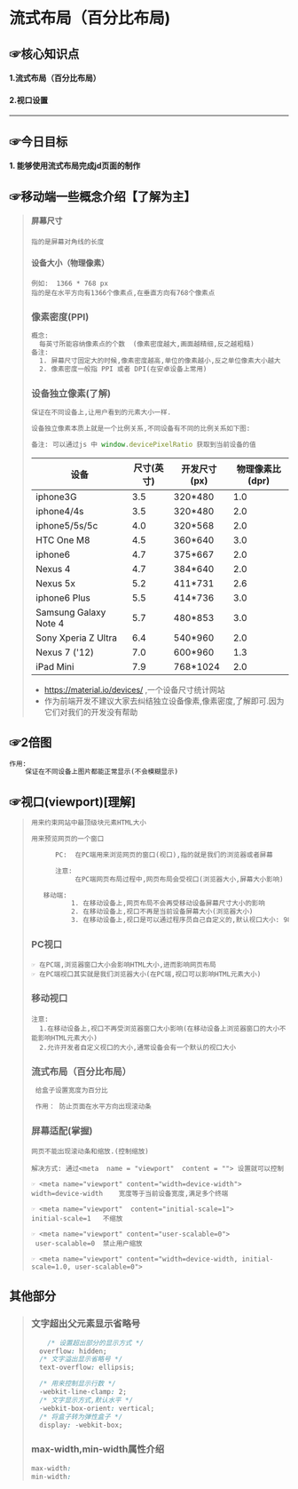 # 流式布局（百分比布局)

## ☞核心知识点

#### 1.流式布局（百分比布局）

#### 2.视口设置

---

## ☞今日目标

#### 1. 能够使用流式布局完成jd页面的制作

## ☞移动端一些概念介绍【了解为主】

> #### 屏幕尺寸
>
> ```
> 指的是屏幕对角线的长度
> ```
>
> #### 设备大小（物理像素）
>
> ```
> 例如:  1366 * 768 px
> 指的是在水平方向有1366个像素点,在垂直方向有768个像素点
> ```
>
> ### 像素密度(PPI)
>
> ```txt
> 概念:
> 	每英寸所能容纳像素点的个数  (像素密度越大,画面越精细,反之越粗糙)
> 备注:
> 	1. 屏幕尺寸固定大的时候,像素密度越高,单位的像素越小,反之单位像素大小越大
> 	2. 像素密度一般指 PPI 或者 DPI(在安卓设备上常用)
> ```
>
> ### 设备独立像素(了解)
>
> ```js
> 保证在不同设备上,让用户看到的元素大小一样.
> 
> 设备独立像素本质上就是一个比例关系,不同设备有不同的比例关系如下图:
> 
> 备注: 可以通过js 中 window.devicePixelRatio 获取到当前设备的值
> ```
>
> | 设备                  | 尺寸(英寸) | 开发尺寸(px) | 物理像素比(dpr) |
> | --------------------- | ---------- | ------------ | --------------- |
> | iphone3G              | 3.5        | 320*480      | 1.0             |
> | iphone4/4s            | 3.5        | 320*480      | 2.0             |
> | iphone5/5s/5c         | 4.0        | 320*568      | 2.0             |
> | HTC One M8            | 4.5        | 360*640      | 3.0             |
> | iphone6               | 4.7        | 375*667      | 2.0             |
> | Nexus 4               | 4.7        | 384*640      | 2.0             |
> | Nexus 5x              | 5.2        | 411*731      | 2.6             |
> | iphone6 Plus          | 5.5        | 414*736      | 3.0             |
> | Samsung Galaxy Note 4 | 5.7        | 480*853      | 3.0             |
> | Sony Xperia Z Ultra   | 6.4        | 540*960      | 2.0             |
> | Nexus 7 ('12)         | 7.0        | 600*960      | 1.3             |
> | iPad Mini             | 7.9        | 768*1024     | 2.0             |
>
> -  https://material.io/devices/ ,一个设备尺寸统计网站
> -  作为前端开发不建议大家去纠结独立设备像素,像素密度,了解即可.因为它们对我们的开发没有帮助
>

## ☞2倍图

```html
作用:
	保证在不同设备上图片都能正常显示(不会模糊显示)
```

## ☞视口(viewport)[理解]

> ```html
> 用来约束网站中最顶级块元素HTML大小
> 
> 用来预览网页的一个窗口
> 
> 		PC:  在PC端用来浏览网页的窗口(视口),指的就是我们的浏览器或者屏幕
> 
> 		注意:
> 			 在PC端网页布局过程中,网页布局会受视口(浏览器大小,屏幕大小影响)
> 
> 	 移动端:  
> 			1. 在移动设备上,网页布局不会再受移动设备屏幕尺寸大小的影响
> 			2. 在移动设备上,视口不再是当前设备屏幕大小(浏览器大小)
> 			3. 在移动设备上,视口是可以通过程序员自己自定义的,默认视口大小: 980px , 1024px
> ```
>
> ### PC视口
>
> ```
> ☞ 在PC端,浏览器窗口大小会影响HTML大小,进而影响网页布局
> ☞ 在PC端视口其实就是我们浏览器大小(在PC端,视口可以影响HTML元素大小)
> ```
>
> ### 移动视口
>
> ```
> 注意: 
> 	1.在移动设备上,视口不再受浏览器窗口大小影响(在移动设备上浏览器窗口的大小不能影响HTML元素大小)
> 	2.允许开发者自定义视口的大小,通常设备会有一个默认的视口大小
> ```
>
> ### 流式布局（百分比布局）
>
> ```css
>  给盒子设置宽度为百分比
> 
>  作用： 防止页面在水平方向出现滚动条
> ```
>
> ### 屏幕适配(掌握)
>
> ```
> 网页不能出现滚动条和缩放.(控制缩放)
> 
> 解决方式: 通过<meta  name = "viewport"  content = ""> 设置就可以控制
> 
> ☞ <meta name="viewport" content="width=device-width">  
> width=device-width    宽度等于当前设备宽度,满足多个终端
> 
> ☞ <meta name="viewport"  content="initial-scale=1">	
> initial-scale=1   不缩放
> 
> ☞ <meta name="viewport" content="user-scalable=0">
>  user-scalable=0  禁止用户缩放
>  
> ☞ <meta name="viewport" content="width=device-width, initial-scale=1.0, user-scalable=0">
> ```

## 其他部分

> ### 文字超出父元素显示省略号
>
> ```css
>     /* 设置超出部分的显示方式 */
> 	overflow: hidden;
> 	/* 文字溢出显示省略号 */
> 	text-overflow: ellipsis;
> 
> 	/* 用来控制显示行数 */
> 	-webkit-line-clamp: 2;
> 	/* 文字显示方式,默认水平 */
> 	-webkit-box-orient: vertical;
> 	/* 将盒子转为弹性盒子 */
> 	display: -webkit-box;
> ```
>
> ### max-width,min-width属性介绍
>
> ```css
> max-width: 
> min-width:
> ```